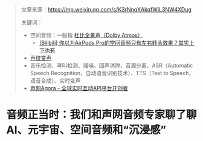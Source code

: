 > 文章来源：https://mp.weixin.qq.com/s/K3rNnqXAkqfWiL3NW4XDug
>
> 关键词：
>
> - 空间音频：一般指 [杜比全景声（Dolby Atmos）](https://www.dolby.com/cn/zh/brands/dolby-atmos.html)
>   - [[Bilibili] 你以为AirPods Pro的空间音频只有左右转头效果？其实上下也有](https://www.bilibili.com/video/BV1SD4y1o7KC?spm_id_from=333.337.search-card.all.click)
> - [声纹变声](https://www.agora.io/cn/community/blog-121-category-23921)
> - 音乐检测、哮叫检测、降噪、回声消除、音源分离、ASR（Automatic Speech Recognition，自动语音识别技术）、TTS（Test to Speech，语音合成）、实时变声
> - [声网Agora - 全球实时互动API平台开创者](https://www.agora.io/cn/)

# 音频正当时：我们和声网音频专家聊了聊AI、元宇宙、空间音频和“沉浸感”

